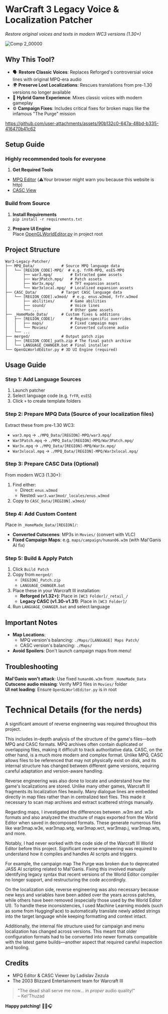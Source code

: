 # WarCraft 3 Legacy Voice & Localization Patcher  
*Restore original voices and texts in modern WC3 versions (1.30+)*  

![Comp 2_00000](https://github.com/user-attachments/assets/f69b87c8-82a0-4faf-876b-f26e9bb3fffd)

## Why This Tool?  
- 🗣️ **Restore Classic Voices**: Replaces Reforged's controversial voice lines with original MPQ-era audio  
- 🌍 **Preserve Lost Localizations**: Rescues translations from pre-1.30 versions no longer available  
- 🧩 **Hybrid Game Experience**: Mixes classic voices with modern gameplay  
- ⚙️ **Campaign Fixes**: Includes critical fixes for broken maps like the infamous "The Purge" mission

https://github.com/user-attachments/assets/90b132c0-647a-48bd-b335-416470b41c62

## Setup Guide  
### Highly recommended tools for everyone  
1. **Get Required Tools**  
- [MPQ Editor](https://www.zezula.net/en/mpq/download.html)  (⚠️Your browser might warn you because this website is http)
- [CASC View](http://www.zezula.net/en/casc/main.html)
  
### Build from Source  
1. **Install Requirements**  
`pip install -r requirements.txt`  

2. **Prepare UI Engine**  
Place [OpenGLWorldEditor.py](https://github.com/MashiroW/openGL-WorldEditor/blob/main/OpenGLWorldEditor.py) in project root  

## Project Structure  
```
War3-Legacy-Patcher/
├── MPQ_Data/            # Source MPQ language data
│   └── [REGION_CODE]-MPQ/  # e.g. frFR-MPQ, esES-MPQ
│       ├── war3.mpq/        # Extracted game assets
│       ├── War3Patch.mpq/   # Patch assets
│       ├── War3x.mpq/       # TFT expansion assets
│       └── War3xlocal.mpq/  # Localized expansion assets
├── CASC_Data/           # Target CASC language data
│   └── [REGION_CODE].w3mod/  # e.g. enus.w3mod, frfr.w3mod
│       ├── abilities/       # Game abilities
│       ├── sound/           # Voice lines
│       └── ...              # Other game assets
├── _HomeMade_Data/      # Custom fixes & additions
│   ├── [REGION_CODE]/       # Region-specific overrides
│   │   ├── maps/            # Fixed campaign maps
│   │   └── Movies/          # Converted cutscene audio
│   └── ...                  
├── merged/              # Output patch zips
│   ├── [REGION_CODE]_path.zip # The final patch archive
│   └── LANGUAGE_CHANGER.bat # Final installer
└── OpenGLWorldEditor.py # 3D UI Engine (required)
```

## Usage Guide  
### Step 1: Add Language Sources  
1. Launch patcher  
2. Select language code (e.g. `frFR`, `esES`)  
3. Click `+` to create template folders  

### Step 2: Prepare MPQ Data (Source of your localization files)  
Extract these from pre-1.30 WC3:  
- `war3.mpq` → `./MPQ_Data/[REGION]-MPQ/war3.mpq/`  
- `War3Patch.mpq` → `./MPQ_Data/[REGION]-MPQ/War3Patch.mpq/`  
- `War3x.mpq` → `./MPQ_Data/[REGION]-MPQ/War3x.mpq/`  
- `War3xlocal.mpq` → `./MPQ_Data/[REGION]-MPQ/War3xlocal.mpq/`  

### Step 3: Prepare CASC Data (Optional)  
From modern WC3 (1.30+):  
1. Find either:  
   - Direct: `enus.w3mod`  
   - Nested: `war3.war3mod/_locales/enus.w3mod`  
2. Copy to `CASC_Data/[REGION].w3mod/`  

### Step 4: Add Custom Content  
Place in `_HomeMade_Data/[REGION]/`:  
- **Converted Cutscenes**: MP3s in `Movies/` (convert with VLC)  
- **Fixed Campaign Maps**: e.g. `maps/campaign/human06.w3m` (with Mal'Ganis AI fix)  

### Step 5: Build & Apply Patch  
1. Click `Build Patch`  
2. Copy from `merged/`:  
   - `[REGION]_Patch.zip`  
   - `LANGUAGE_CHANGER.bat`  
3. Place these in your Warcraft III installation:  
   - **Reforged (v1.32+)**: Place in `[WC3 Folder]/_retail_/`  
   - **Legacy CASC (v1.30-v1.31)**: Place in `[WC3 Folder]/`  
4. Run `LANGUAGE_CHANGER.bat` and select language  

## Important Notes  
- **Map Locations**:  
  - MPQ version's balancing: `./Maps/[LANGUAGE] Maps Patch/`  
  - CASC version's balancing: `./Maps/`  
- **Avoid Spoilers**: Don't launch campaign maps from menu!  

## Troubleshooting  
**Mal'Ganis won't attack**: Use fixed `human06.w3m` from `_HomeMade_Data`  
**Cutscene audio missing**: Verify MP3 files in `Movies/` folder  
**UI not loading**: Ensure `OpenGLWorldEditor.py` is in root  

# Technical Details (for the nerds)
A significant amount of reverse engineering was required throughout this project.

This includes in-depth analysis of the structure of the game's files—both MPQ and CASC formats. MPQ archives often contain duplicated or overlapping files, making it difficult to track authoritative data. CASC, on the other hand, is a much more modern and complex format. Unlike MPQ, CASC allows files to be referenced that may not physically exist on disk, and its internal structure has changed between different game versions, requiring careful adaptation and version-aware handling.

Reverse engineering was also done to locate and understand how the game's localizations are stored. Unlike many other games, Warcraft III fragments its localization files heavily. Many dialogue lines are embedded directly in map files rather than in centralized text files. This made it necessary to scan map archives and extract scattered strings manually.

Regarding maps, I investigated the differences between .w3m and .w3x formats and also analyzed the structure of maps exported from the World Editor when saved in decomposed formats. These generate numerous files like war3map.w3e, war3map.wtg, war3map.wct, war3map.j, war3map.wts, and more.

Notably, I had never worked with the code side of the Warcraft III World Editor before this project. Significant reverse engineering was required to understand how it compiles and handles AI scripts and triggers.

For example, the campaign map The Purge was broken due to deprecated JASS AI scripting related to Mal'Ganis. Fixing this involved manually identifying legacy syntax that recent versions of the World Editor compiler no longer support, and restructuring the code accordingly.

On the localization side, reverse engineering was also necessary because new keys and variables have been added over the years across patches, while others have been removed (especially those used by the World Editor UI). To handle these inconsistencies, I used Machine Learning models (such as some from HuggingFace) to automatically translate newly added strings into the target language while keeping formatting and context intact.

Additionally, the internal file structure used for campaign and menu localization has changed across versions. This meant that older configuration formats had to be converted into newer formats compatible with the latest game builds—another aspect that required careful inspection and tooling.

## Credits  
- MPQ Editor & CASC Viewer by Ladislav Zezula  
- The 2003 Blizzard Entertainment team for Warcraft III  

> "The dead shall serve me now... in *proper* audio quality!"  
> – Kel'Thuzad  

**Happy patching!** 🧙‍♂️🎧

